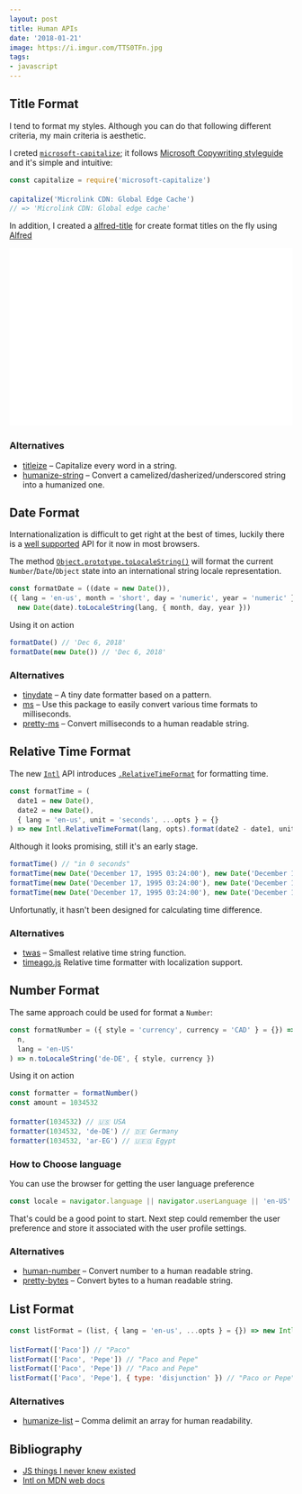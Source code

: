 ```yaml
---
layout: post
title: Human APIs
date: '2018-01-21'
image: https://i.imgur.com/TTS0TFn.jpg
tags:
- javascript
---
```


## Title Format

I tend to format my styles. Although you can do that following different criteria, my main criteria is aesthetic.

I creted [`microsoft-capitalize`](https://github.com/kikobeats/microsoft-capitalize); it follows [Microsoft Copywriting styleguide](https://docs.microsoft.com/en-us/style-guide/capitalization) and it's simple and intuitive:

```js
const capitalize = require('microsoft-capitalize')

capitalize('Microlink CDN: Global Edge Cache')
// => 'Microlink CDN: Global edge cache'
```

In addition, I created a [alfred-title](https://github.com/Kikobeats/alfred-title) for create format titles on the fly using [Alfred](https://www.alfredapp.com/)

![](https://github.com/Kikobeats/alfred-title/raw/master/demo.gif)

### Alternatives

- [titleize](https://github.com/sindresorhus/titleize) – Capitalize every word in a string.
- [humanize-string](https://github.com/sindresorhus/humanize-string) – Convert a camelized/dasherized/underscored string into a humanized one.

## Date Format

Internationalization is difficult to get right at the best of times, luckily there is a [well supported](https://caniuse.com/#feat=internationalization) API for it now in most browsers.

The method [`Object.prototype.toLocaleString()`](https://developer.mozilla.org/es/docs/Web/JavaScript/Reference/Global_Objects/Object/ToLocaleString) will format the current `Number`/`Date`/`Object` state into an international string locale representation.

```js
const formatDate = ((date = new Date()),
({ lang = 'en-us', month = 'short', day = 'numeric', year = 'numeric' } = {}) =>
  new Date(date).toLocaleString(lang, { month, day, year }))
```

Using it on action

```js
formatDate() // 'Dec 6, 2018'
formatDate(new Date()) // 'Dec 6, 2018'
```

### Alternatives

- [tinydate](https://www.npmjs.com/package/tinydate) – A tiny date formatter based on a pattern.
- [ms](https://www.npmjs.com/package/ms) – Use this package to easily convert various time formats to milliseconds.
- [pretty-ms](https://www.npmjs.com/package/pretty-ms) – Convert milliseconds to a human readable string.

## Relative Time Format

The new [`Intl`](https://developer.mozilla.org/en-US/docs/Web/JavaScript/Reference/Global_Objects/Intl) API introduces [`.RelativeTimeFormat`](https://github.com/tc39/proposal-intl-relative-time) for formatting time.

```js
const formatTime = (
  date1 = new Date(),
  date2 = new Date(),
  { lang = 'en-us', unit = 'seconds', ...opts } = {}
) => new Intl.RelativeTimeFormat(lang, opts).format(date2 - date1, unit)
```

Although it looks promising, still it's an early stage. 

```js
formatTime() // "in 0 seconds"
formatTime(new Date('December 17, 1995 03:24:00'), new Date('December 17, 1995 03:24:00')) // "in 0 seconds"
formatTime(new Date('December 17, 1995 03:24:00'), new Date('December 18, 1995 03:24:00')) // "in 86,400,000 seconds"
formatTime(new Date('December 17, 1995 03:24:00'), new Date('December 18, 1995 03:24:00'), { unit: 'days' }) // "in 86,400,000 days, WTF"
```

Unfortunatly, it hasn't been designed for calculating time difference.

### Alternatives

- [twas](https://github.com/sebastiansandqvist/s-ago) – Smallest relative time string function.
- [timeago.js](https://github.com/hustcc/timeago.js) Relative time formatter with localization support.

## Number Format

The same approach could be used for format a `Number`:

```js
const formatNumber = ({ style = 'currency', currency = 'CAD' } = {}) => (
  n,
  lang = 'en-US'
) => n.toLocaleString('de-DE', { style, currency })
```

Using it on action

```js
const formatter = formatNumber()
const amount = 1034532

formatter(1034532) // 🇺🇸 USA
formatter(1034532, 'de-DE') // 🇩🇪 Germany
formatter(1034532, 'ar-EG') // 🇺🇪🇬 Egypt
```

### How to Choose language

You can use the browser for getting the user language preference

```js
const locale = navigator.language || navigator.userLanguage || 'en-US'
```

That's could be a good point to start. Next step could remember the user preference and store it associated with the user profile settings.

### Alternatives

- [human-number](https://github.com/Kikobeats/human-number) – Convert number to a human readable string.
- [pretty-bytes](https://github.com/sindresorhus/pretty-bytes) – Convert bytes to a human readable string.

## List Format

```js
const listFormat = (list, { lang = 'en-us', ...opts } = {}) => new Intl.ListFormat(lang, opts).format(list)

listFormat(['Paco']) // "Paco"
listFormat(['Paco', 'Pepe']) // "Paco and Pepe"
listFormat(['Paco', 'Pepe']) // "Paco and Pepe"
listFormat(['Paco', 'Pepe'], { type: 'disjunction' }) // "Paco or Pepe"
```

### Alternatives

- [humanize-list](https://github.com/johno/humanize-list) – Comma delimit an array for human readability.

## Bibliography

- [JS things I never knew existed](http://air.ghost.io/js-things-i-never-knew-existed/)
- [Intl on MDN web docs](https://developer.mozilla.org/en-US/docs/Web/JavaScript/Reference/Global_Objects/Intl)
